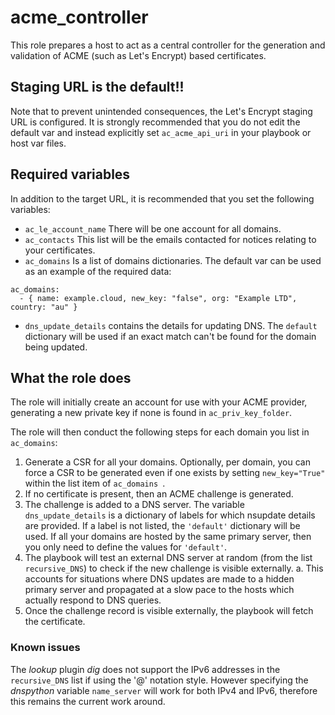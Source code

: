 # acme_controller
This role prepares a host to act as a central controller for the generation and validation of ACME (such as Let's Encrypt) based certificates.
## Staging URL is the default!!
Note that to prevent unintended consequences, the Let's Encrypt staging URL is configured. It is strongly recommended that you do not edit the default var and instead explicitly set `ac_acme_api_uri` in your playbook or host var files.
## Required variables
In addition to the target URL, it is recommended that you set the following variables:
- `ac_le_account_name` There will be one account for all domains.
- `ac_contacts` This list will be the emails contacted for notices relating to your certificates.
- `ac_domains` Is a list of domains dictionaries. The default var can be used as an example of the required data:
~~~
ac_domains:
  - { name: example.cloud, new_key: "false", org: "Example LTD", country: "au" }
~~~
- `dns_update_details` contains the details for updating DNS. The `default` dictionary will be used if an exact match can't be found for the domain being updated.

## What the role does
The role will initially create an account for use with your ACME provider, generating a new private key if none is found in `ac_priv_key_folder`.

The role will then conduct the following steps for each domain you list in `ac_domains`:
1. Generate a CSR for all your domains. Optionally, per domain, you can force a CSR to be generated even if one exists by setting `new_key="True"` within the list item of `ac_domains `.
2. If no certificate is present, then an ACME challenge is generated.
3. The challenge is added to a DNS server. The variable `dns_update_details` is a dictionary of labels for which nsupdate details are provided. If a label is not listed, the `'default'` dictionary will be used. If all your domains are hosted by the same primary server, then you only need to define the values for `'default'`.
4. The playbook will test an external DNS server at random (from the list `recursive_DNS`) to check if the new challenge is visible externally.
   a. This accounts for situations where DNS updates are made to a hidden primary server and propagated at a slow pace to the hosts which actually respond to DNS queries.
5. Once the challenge record is visible externally, the playbook will fetch the certificate.

### Known issues
The _lookup_ plugin _dig_ does not support the IPv6 addresses in the `recursive_DNS` list if using the '@' notation style. However specifying the _dnspython_ variable `name_server` will work for both IPv4 and IPv6, therefore this remains the current work around.
